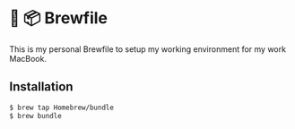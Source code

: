 # 🍺 📦 Brewfile

This is my personal Brewfile to setup my working environment for my work MacBook.

## Installation

```sh
$ brew tap Homebrew/bundle
$ brew bundle
```
